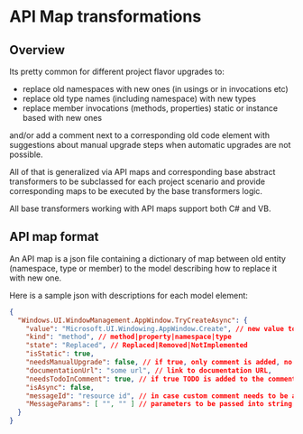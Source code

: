 # API Map transformations

## Overview

Its pretty common for different project flavor upgrades to:

- replace old namespaces with new ones (in usings or in invocations etc)
- replace old type names (including namespace) with new types
- replace member invocations (methods, properties) static or instance based with new ones

and/or add a comment next to a corresponding old code element with suggestions about manual upgrade steps when automatic upgrades are not possible.

All of that is generalized via API maps and corresponding base abstract transformers to be subclassed for each project scenario and provide corresponding maps to be executed by the base transformers logic.

All base transformers working with API maps support both C# and VB.

## API map format

An API map is a json file containing a dictionary of map between old entity (namespace, type or member) to the model describing how to replace it with new one.

Here is a sample json with descriptions for each model element:

```json
{
  "Windows.UI.WindowManagement.AppWindow.TryCreateAsync": {
    "value": "Microsoft.UI.Windowing.AppWindow.Create", // new value to replace old one with, if empty if state is not Replaced
    "kind": "method", // method|property|namespace|type
    "state": "Replaced", // Replaced|Removed|NotImplemented
    "isStatic": true,
    "needsManualUpgrade": false, // if true, only comment is added, no other code modifications happening
    "documentationUrl": "some url", // link to documentation URL,
    "needsTodoInComment": true, // if true TODO is added to the comment if comment is being added
    "isAsync": false,
    "messageId": "resource id", // in case custom comment needs to be added, this resource id will be looked up in the ResourceManager,
    "MessageParams": [ "", "" ] // parameters to be passed into string format for custom message
  }
}
```
